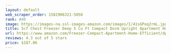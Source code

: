 ```yaml
---
layout: default 
﻿web_scraper_order: 1582906321-5058
rank: #40
image: https://images-na.ssl-images-amazon.com/images/I/41sGPoq2rmL.jpg
title: 5cf Chest Freezer Deep 5 Cu Ft Compact Dorm Upright Apartment Home Food Storage…
url: https://www.amazon.com/Freezer-Compact-Apartment-Home-Efficient/dp/B07XBXZP2H/ref=zg_mw_appliances_40?_encoding=UTF8&psc=1&refRID=M7PB36KB41DN6B2Q64BK
reviews: 4.3 out of 5 stars
price: $187.06 
---
```

